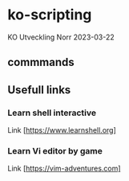 # ko-scripting
KO Utveckling Norr  2023-03-22
## commmands  


## Usefull links 

### Learn shell interactive 
Link [https://www.learnshell.org]

### Learn Vi editor by game 
Link [https://vim-adventures.com]